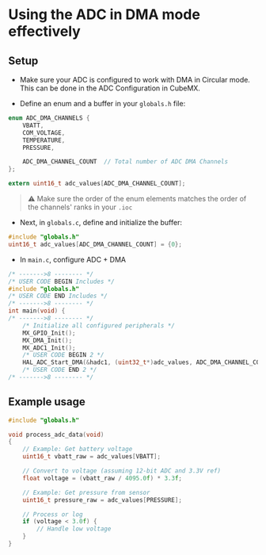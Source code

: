 # Using the ADC in DMA mode effectively

## Setup
- Make sure your ADC is configured to work with DMA in Circular mode. This can be done in the ADC Configuration in CubeMX.

- Define an enum and a buffer in your `globals.h` file:
```c
enum ADC_DMA_CHANNELS {
    VBATT,
    COM_VOLTAGE,
    TEMPERATURE,
    PRESSURE,

    ADC_DMA_CHANNEL_COUNT  // Total number of ADC DMA Channels
};

extern uint16_t adc_values[ADC_DMA_CHANNEL_COUNT];
```
> ⚠️ Make sure the order of the enum elements matches the order of the channels' ranks in your `.ioc`

- Next, in `globals.c`, define and initialize the buffer:
```c
#include "globals.h"
uint16_t adc_values[ADC_DMA_CHANNEL_COUNT] = {0};
```

- In `main.c`, configure ADC + DMA
```c
/* ------->8 -------- */
/* USER CODE BEGIN Includes */
#include "globals.h"
/* USER CODE END Includes */
/* ------->8 -------- */
int main(void) {
/* ------->8 -------- */
    /* Initialize all configured peripherals */
    MX_GPIO_Init();
    MX_DMA_Init();
    MX_ADC1_Init();
    /* USER CODE BEGIN 2 */
    HAL_ADC_Start_DMA(&hadc1, (uint32_t*)adc_values, ADC_DMA_CHANNEL_COUNT);
    /* USER CODE END 2 */
/* ------->8 -------- */
```

## Example usage
```c
#include "globals.h"

void process_adc_data(void)
{
    // Example: Get battery voltage
    uint16_t vbatt_raw = adc_values[VBATT];

    // Convert to voltage (assuming 12-bit ADC and 3.3V ref)
    float voltage = (vbatt_raw / 4095.0f) * 3.3f;

    // Example: Get pressure from sensor
    uint16_t pressure_raw = adc_values[PRESSURE];

    // Process or log
    if (voltage < 3.0f) {
        // Handle low voltage
    }
}
```
